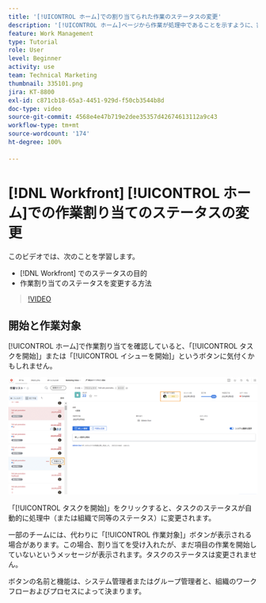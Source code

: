 ```yaml
---
title: '[!UICONTROL ホーム]での割り当てられた作業のステータスの変更'
description: '[!UICONTROL ホーム]ページから作業が処理中であることを示すように、割り当てのステータスを変更する方法について説明します。 [!DNL  Workfront]でステータスが重要な理由を理解します。'
feature: Work Management
type: Tutorial
role: User
level: Beginner
activity: use
team: Technical Marketing
thumbnail: 335101.png
jira: KT-8800
exl-id: c871cb18-65a3-4451-929d-f50cb3544b8d
doc-type: video
source-git-commit: 4568e4e47b719e2dee35357d42674613112a9c43
workflow-type: tm+mt
source-wordcount: '174'
ht-degree: 100%

---
```


# [!DNL Workfront] [!UICONTROL ホーム]での作業割り当てのステータスの変更

このビデオでは、次のことを学習します。

* [!DNL  Workfront] でのステータスの目的
* 作業割り当てのステータスを変更する方法

>[!VIDEO](https://video.tv.adobe.com/v/335101/?quality=12&learn=on&enablevpops)

## 開始と作業対象

[!UICONTROL ホーム]で作業割り当てを確認していると、「[!UICONTROL タスクを開始]」または「[!UICONTROL イシューを開始]」というボタンに気付くかもしれません。

![[!DNL Workfront]ボタンに「[!UICONTROL タスクを開始]」と表示されている[!UICONTROL ホーム]ページ。](assets/worker-fundamentals-1.png)

「[!UICONTROL タスクを開始]」をクリックすると、タスクのステータスが自動的に処理中（または組織で同等のステータス）に変更されます。

一部のチームには、代わりに「[!UICONTROL 作業対象]」ボタンが表示される場合があります。この場合、割り当てを受け入れたが、まだ項目の作業を開始していないというメッセージが表示されます。タスクのステータスは変更されません。

ボタンの名前と機能は、システム管理者またはグループ管理者と、組織のワークフローおよびプロセスによって決まります。

<!--
learn more URLs
-->
